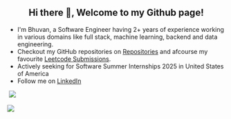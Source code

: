 <h2 align="center">Hi there 👋, Welcome to my Github page!</h2>
<ul>
  <li>I'm Bhuvan, a Software Engineer having 2+ years of experience working in various domains like full stack, machine learning, backend and data engineering.</li>
  <li>Checkout my GitHub repositories on <a href = "https://github.com/bhuvanthirwani?tab=repositories">Repositories</a> and afcourse my favourite <a href = "https://github.com/bhuvanthirwani/myleetcode">Leetcode Submissions</a>. 
    <li> Actively seeking for Software Summer Internships 2025 in United States of America</li>
  <li>Follow me on <a href="https://www.linkedin.com/in/dev-hax-codes/">LinkedIn</a>
</ul>

&nbsp;![](https://komarev.com/ghpvc/?username=bhuvanthirwani&color=brightgreen)
<!---<p>&nbsp;<img align="center" src="https://github-readme-stats.vercel.app/api?username=bhuvanthirwani&show_icons=true&locale=en" alt="bhuvanthirwani" />!--->
<img align="center" src="https://github-readme-stats.vercel.app/api/top-langs/?username=bhuvanthirwani&layout=compact&hide_border=true&&langs_count=10&show_icons=true&theme=transparent" />
</p>

